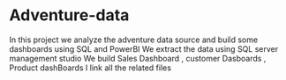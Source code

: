 # Adventure-data
In this project we analyze the adventure data source and build some dashboards using SQL and PowerBI
We extract the data using SQL server management studio 
We build Sales Dashboard , customer Dasboards , Product dashBoards
I link all the related files 
